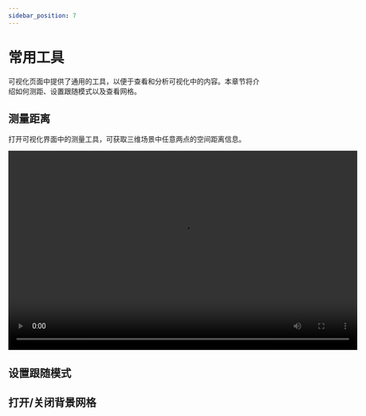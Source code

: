 ```yaml
---
sidebar_position: 7
---
```


# 常用工具

可视化页面中提供了通用的工具，以便于查看和分析可视化中的内容。本章节将介绍如何测距、设置跟随模式以及查看网格。

## 测量距离

打开可视化界面中的测量工具，可获取三维场景中任意两点的空间距离信息。

<video src="https://coscene-artifacts-prod.oss-cn-hangzhou.aliyuncs.com/docs/4-recipes/viz/measure-distance.mp4" controls="controls" width="700" height="400"></video>

## 设置跟随模式

## 打开/关闭背景网格
